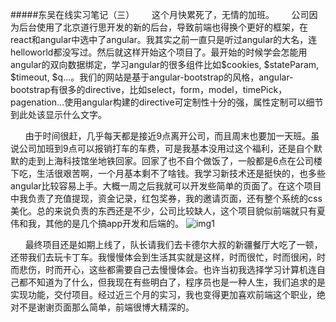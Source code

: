 #####东吴在线实习笔记（三）
&nbsp;&nbsp;&nbsp;&nbsp;&nbsp;&nbsp;这个月快累死了，无情的加班。
&nbsp;&nbsp;&nbsp;&nbsp;&nbsp;&nbsp;公司因为后台使用了北京道行思开发的新的后台，导致前端也得换个更好的框架，在react和angular中选中了angular。我其实之前一直只是听过angular的大名，连helloworld都没写过。然后就这样开始这个项目了。最开始的时候学会怎能用angular的双向数据绑定，学习angular的很多组件比如$cookies, $stateParam, $timeout, $q...。我们的网站是基于angular-bootstrap的风格，angular-bootstrap有很多的directive，比如select，form，model，timePick，pagenation...使用angular构建的directive可定制性十分的强，属性定制可以细节到此处该显示什么文字。

&nbsp;&nbsp;&nbsp;&nbsp;&nbsp;&nbsp;由于时间很赶，几乎每天都是接近9点离开公司，而且周末也要加一天班。虽说公司加班到9点可以报销打车的车费，可是我基本没用过这个福利，还是自个默默的走到上海科技馆坐地铁回家。回家了也不自个做饭了，一般都是6点在公司楼下吃，生活很艰苦啊，一个月基本剩不了啥钱。我学习新技术还是挺快的，也多些angular比较容易上手。大概一周之后我就可以开发些简单的页面了。在这个项目中我负责了充值提现，资金记录，红包奖券，我的邀请页面，还有整个系统的css美化。总的来说负责的东西还是不少，公司比较缺人，这个项目貌似前端就只有夏伟和我，其他的是几个搞app开发和后端的。
![img1](http://r.photo.store.qq.com/psb?/V132S0cx4g5U7i/rHt1oR7dIsU*F1rs2SzoFzAwKUqnmo5lnvbxgnsCHVg!/o/dKgAAAAAAAAA&ek=1&kp=1&pt=0&bo=hwSAAuIEsgIDAHI!&su=195431505&sce=0-12-12&rf=2-9)

&nbsp;&nbsp;&nbsp;&nbsp;&nbsp;&nbsp;最终项目还是如期上线了，队长请我们去卡德尔大叔的新疆餐厅大吃了一顿，还带我们去玩卡丁车。我慢慢体会到生活其实就是这样，时而很忙，时而很闲，时而悲伤，时而开心，这些都需要自己去慢慢体会。也许当初我选择学习计算机连自己都不知道为了什么，但我现在有些明白了，程序员也是一种人生，我们追求的是实现功能，交付项目。经过近三个月的实习，我也变得更加喜欢前端这个职业，绝对不是谢谢页面那么简单，前端很博大精深的。